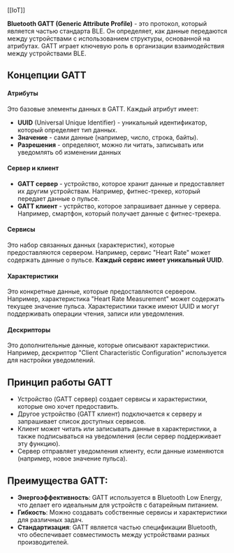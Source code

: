 [[IoT]]

**Bluetooth GATT (Generic Attribute Profile)** - это протокол, который является частью стандарта BLE. Он определяет, как данные передаются между устройствами с использованием структуры, основанной на атрибутах. GATT играет ключевую роль в организации взаимодействия между устройствами BLE.
## Концепции GATT

#### Атрибуты

Это базовые элементы данных в GATT. Каждый атрибут имеет:
- **UUID** (Universal Unique Identifier) - уникальный идентификатор, который определяет тип данных.
- **Значение** - сами данные (например, число, строка, байты).
- **Разрешения** - определяют, можно ли читать, записывать или уведомлять об изменении данных

#### Сервер и клиент

- **GATT сервер** - устройство, которое хранит данные и предоставляет их другим устройствам. Например, фитнес-трекер, который передает данные о пульсе.
- **GATT клиент** - устрйство, которое запрашивает данные у сервера. Например, смартфон, который получает данные с фитнес-трекера.

#### Сервисы

Это набор связанных данных (характеристик), которые предоставляются сервером. Например, сервис "Heart Rate" может содержать данные о пульсе. 
**Каждый сервис имеет уникальный UUID**.

#### Характеристики

Это конкретные данные, которые предоставляются сервером. Например, характеристика "Heart Rate Measurement" может содержать текущее значение пульса.
Характеристики также имеют UUID и могут поддерживать операции чтения, записи или уведомления.

#### Дескрипторы

Это дополнительные данные, которые описывают характеристики. Например, дескриптор "Client Characteristic Configuration" используется для настройки уведомлений.

## Принцип работы GATT

- Устройство (GATT сервер) создает сервисы и характеристики, которые оно хочет предоставить.
- Другое устройство (GATT клиент) подключается к серверу и запрашивает список доступных сервисов.
- Клиент может читать или записывать данные в характеристики, а также подписываться на уведомления (если сервер поддерживает эту функцию).
- Сервер отправляет уведомления клиенту, если данные изменяются (например, новое значение пульса).

## Преимущества GATT:

- **Энергоэффективность**: GATT используется в Bluetooth Low Energy, что делает его идеальным для устройств с батарейным питанием.
- **Гибкость**: Можно создавать собственные сервисы и характеристики для различных задач.
- **Стандартизация**: GATT является частью спецификации Bluetooth, что обеспечивает совместимость между устройствами разных производителей.